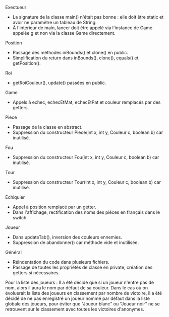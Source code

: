 Exectueur
- La signature de la classe main() n'était pas bonne : elle doit être static et avoir ne paramètre un tableau de String.
- À l'intérieur de main, lancer doit être appelé via l'instance de Game appelée g et non via la classe Game directement.

Position
- Passage des méthodes inBounds() et clone() en public.
- Simplification du return dans inBounds(), clone(), equals() et getPosition().

Roi
- getRoiCouleur(), update() passées en public.

Game
- Appels à echec, echecEtMat, echecEtPat et couleur remplacés par des getters.

Piece
- Passage de la classe en abstract.
- Suppression du constructeur Piece(int x, int y, Couleur c, boolean b) car inutilisé.

Fou
- Suppression du constructeur Fou(int x, int y, Couleur c, boolean b) car inutilisé.

Tour
- Suppression du constructeur Tour(int x, int y, Couleur c, boolean b) car inutilisé.

Echiquier
- Appel à position remplacé par un getter.
- Dans l'affichage, rectification des noms des pièces en français dans le switch.

Joueur
- Dans updateTab(), inversion des couleurs ennemies.
- Suppression de abandonner() car méthode vide et inutilisée.

Général
- Réindentation du code dans plusieurs fichiers.
- Passage de toutes les propriétés de classe en private, création des getters si nécessaires.

Pour la liste des joueurs :
Il a été décidé que si un joueur n'entre pas de nom, alors il aura le nom par défaut de sa couleur.
Dans le cas où on évoluerait la liste des joueurs en classement par nombre de victoire, il a été décidé de ne pas enregistré un joueur nommé par défaut dans la liste globale des joueurs, pour éviter
que "Joueur blanc" ou "Joueur noir" ne se retrouvent sur le classement avec toutes les victoires d'anonymes.